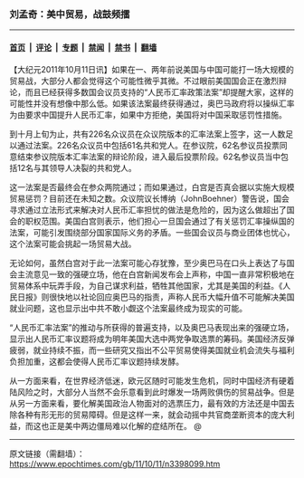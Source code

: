 ### 刘孟奇：美中贸易，战鼓频擂

---

#### [首页](../../../..?n3398099) &nbsp;|&nbsp; [评论](../../../../../epoch-comment?n3398099) &nbsp;|&nbsp; [专题](../../../../../epoch-special?n3398099) &nbsp;|&nbsp; [禁闻](../../../../../epoch-news?n3398099) &nbsp;|&nbsp; [禁书](../../../../../books?n3398099) &nbsp;|&nbsp; [翻墙](https://github.com/gfw-breaker/nogfw/blob/master/README.md?n3398099)


<div class="post_content" id="artbody" itemprop="articleBody">
 <!-- article content begin -->
 <p>
  【大纪元2011年10月11日讯】如果在一、两年前说美国与中国可能打一场大规模的贸易战，大部分人都会觉得这个可能性微乎其微。不过眼前美国国会正在激烈辩论，而且已经获得多数国会议员支持的“人民币汇率政策法案”却提醒大家，这样的可能性并没有想像中那么低。如果该法案最终获得通过，奥巴马政府将以操纵汇率为由要求中国提升人民币汇率，如果中方拒绝，美国将对中国采取惩罚性措施。
 </p>
 <p>
  到十月上旬为止，共有226名众议员在众议院版本的汇率法案上签字，这一人数足以通过法案。226名众议员中包括61名共和党人。在参议院，62名参议员投票同意结束参议院版本汇率法案的辩论阶段，进入最后投票阶段。62名参议员当中包括12名与其领导人决裂的共和党人。
 </p>
 <p>
  这一法案是否最终会在参众两院通过；而如果通过，白宫是否真会据以实施大规模贸易惩罚？目前还在未知之数。众议院议长博纳（JohnBoehner）警告说，国会寻求通过立法形式来解决对人民币汇率担忧的做法是危险的，因为这么做超出了国会的职权范围。美国白宫则表示，他们担心一旦国会通过了有关惩罚汇率操纵国的法案，可能引发围绕部分国家国际义务的矛盾。一些国会议员与商业团体也忧心，这个法案可能会挑起一场贸易大战。
 </p>
 <p>
  无论如何，虽然白宫对于此一法案可能心存犹豫，至少奥巴马在口头上表达了与国会主流意见一致的强硬立场，他在白宫新闻发布会上声称，中国一直非常积极地在贸易体系中玩弄手段，为自己谋求利益，牺牲其他国家，尤其是美国的利益。《人民日报》则很快地以社论回应奥巴马的指责，声称人民币大幅升值不可能解决美国就业问题，这也显示出中共不敢小觑这个法案最终成为现实的可能。
 </p>
 <p>
  “人民币汇率法案”的推动与所获得的普遍支持，以及奥巴马表现出来的强硬立场，显示出人民币汇率议题将成为明年美国大选中两党争取选票的筹码。美国经济反弹疲弱，就业持续不振，而一些研究又指出不公平贸易使得美国就业机会流失与福利负担加重，这都会使得人民币汇率议题持续发酵。
 </p>
 <p>
  从一方面来看，在世界经济低迷，欧元区随时可能发生危机，同时中国经济有硬着陆风险之时，大部分人当然不会乐意看到此时爆发一场两败俱伤的贸易战争。但是从另一方面来看，要化解美国政治人物面对的选票压力，最有效的方法还是中国去除各种有形无形的贸易障碍。但是这样一来，就会动摇中共官商垄断资本的庞大利益，而这也正是美中两边僵局难以化解的症结所在。  @
 </p>
 <!-- article content end -->
 <div id="below_article_ad">
 </div>
</div>


---

原文链接（需翻墙）：https://www.epochtimes.com/gb/11/10/11/n3398099.htm